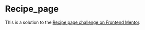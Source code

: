 # Recipe_page
This is a solution to the [Recipe page challenge on Frontend Mentor](https://www.frontendmentor.io/challenges/recipe-page-KiTsR8QQKm). 
